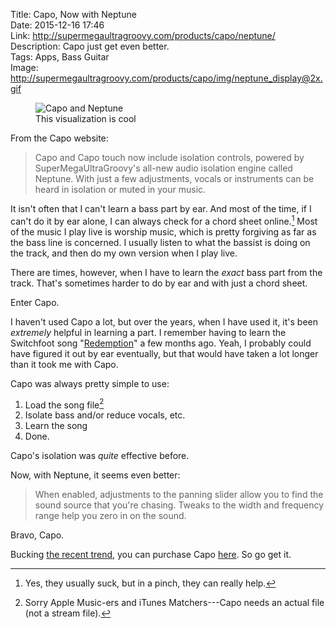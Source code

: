 Title: Capo, Now with Neptune  
Date: 2015-12-16 17:46  
Link: http://supermegaultragroovy.com/products/capo/neptune/  
Description: Capo just get even better.  
Tags: Apps, Bass Guitar  
Image: http://supermegaultragroovy.com/products/capo/img/neptune_display@2x.gif  

<figure>
	<img class="screenshot iphone" src="http://supermegaultragroovy.com/products/capo/img/neptune_display@2x.gif" alt="Capo and Neptune">
	<figcaption>This visualization is cool</figcaption>
</figure>

From the Capo website:

> Capo and Capo touch now include isolation controls, powered by SuperMegaUltraGroovy's all-new audio isolation engine called Neptune. With just a few adjustments, vocals or instruments can be heard in isolation or muted in your music.

It isn't often that I can't learn a bass part by ear. And most of the time, if I can't do it by ear alone, I can always check for a chord sheet online.[^1] Most of the music I play live is worship music, which is pretty forgiving as far as the bass line is concerned. I usually listen to what the bassist is doing on the track, and then do my own version when I play live.

There are times, however, when I have to learn the *exact* bass part from the track. That's sometimes harder to do by ear and with just a chord sheet.

Enter Capo.

I haven't used Capo a lot, but over the years, when I have used it, it's been *extremely* helpful in learning a part. I remember having to learn the Switchfoot song "[Redemption][1]" a few months ago. Yeah, I probably could have figured it out by ear eventually, but that would have taken a lot longer than it took me with Capo.

Capo was always pretty simple to use:

1. Load the song file[^2]
2. Isolate bass and/or reduce vocals, etc.
3. Learn the song
4. Done.

Capo's isolation was *quite* effective before. 

Now, with Neptune, it seems even better:

> When enabled, adjustments to the panning slider allow you to find the sound source that you're chasing. Tweaks to the width and frequency range help you zero in on the sound.

Bravo, Capo.

Bucking [the recent trend][2], you can purchase Capo [here][3]. So go get it.

[^1]: Yes, they usually suck, but in a pinch, they can really help.
[^2]: Sorry Apple Music-ers and iTunes Matchers---Capo needs an actual file (not a stream file).

[1]: https://www.youtube.com/watch?v=6DxB2uFqxPs "YouTube: Switchfoot - 'Redemption'"
[2]: http://mjtsai.com/blog/2015/12/01/sketch-leaving-the-mac-app-store/ "Michael Tsai on Sketch leaving the Mac App Store"
[3]: https://itunes.apple.com/us/app/capo-3/id696977615?at=1l3vx9s "Capo on the Mac App Store"